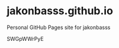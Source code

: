 # jakonbasss.github.io
Personal GitHub Pages site for jakonbasss

























































SWGpWWrPyE
